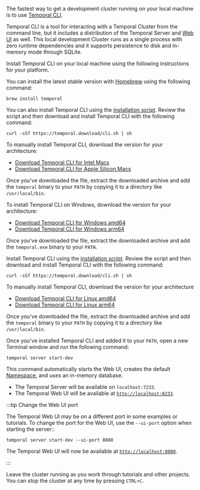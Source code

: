 The fastest way to get a development cluster running on your local machine is to use [Temporal CLI](https://docs.temporal.io/cli).

Temporal CLI is a tool for interacting with a Temporal Cluster from the command line, but it includes a distribution of the Temporal Server and [Web UI](https://docs.temporal.io/web-ui) as well. This local development Cluster runs as a single process with zero runtime dependencies and it supports persistence to disk and in-memory mode through SQLite.

Install Temporal CLI on your local machine using the following instructions for your platform.

<Tabs groupId="os" queryString>
  <TabItem value="mac" label="macOS">

You can install the latest stable version with [Homebrew](https://brew.sh) using the following command:

```command
brew install temporal
```

You can also install Temporal CLI using the [installation script](https://temporal.download/cli.sh). Review the script and then download and install Temporal CLI with the following command:

```command
curl -sSf https://temporal.download/cli.sh | sh
```

To manually install Temporal CLI, download the version for your architecture:

- [Download Temporal CLI for Intel Macs](https://temporal.download/cli/archive/latest?platform=darwin&arch=amd64)
- [Download Temporal CLI for Apple Silicon Macs](https://temporal.download/cli/archive/latest?platform=darwin&arch=arm64)

Once you've downloaded the file, extract the downloaded archive and add the `temporal` binary to your `PATH` by copying it to a directory like `/usr/local/bin`.


  </TabItem>
  <TabItem value="win" label="Windows">

To install Temporal CLI on Windows, download the version for your architecture:

- [Download Temporal CLI for Windows amd64](https://temporal.download/cli/archive/latest?platform=windows&arch=amd64)
- [Download Temporal CLI for Windows arm64](https://temporal.download/cli/archive/latest?platform=windows&arch=arm64)

Once you've downloaded the file, extract the downloaded archive and add the `temporal.exe` binary to your `PATH`.


  </TabItem>
  <TabItem value="linux" label="Linux">

Install Temporal CLI using the [installation script](https://temporal.download/cli.sh). Review the script and then download and install Temporal CLI with the following command:

```command
curl -sSf https://temporal.download/cli.sh | sh
```

To manually install Temporal CLI, download the version for your architecture

- [Download Temporal CLI for Linux amd64](https://temporal.download/cli/archive/latest?platform=linux&arch=amd64)
- [Download Temporal CLI for Linux arm64](https://temporal.download/cli/archive/latest?platform=linux&arch=arm64)

Once you've downloaded the file, extract the downloaded archive and add the `temporal` binary to your `PATH` by copying it to a directory like `/usr/local/bin`.

  </TabItem>
</Tabs>

Once you've installed Temporal CLI and added it to your `PATH`, open a new Terminal window and run the following command:

```command
temporal server start-dev
```

This command automatically starts the Web UI, creates the default [Namespace](https://docs.temporal.io/namespaces), and uses an in-memory database.

* The Temporal Server will be available on `localhost:7233`.
* The Temporal Web UI will be available at [`http://localhost:8233`](http://localhost:8233/).

:::tip Change the Web UI port

The Temporal Web UI may be on a different port in some examples or tutorials. To change the port for the Web UI, use the `--ui-port` option when starting the server::

```command
temporal server start-dev --ui-port 8080
```

The Temporal Web UI will now be available at [`http://localhost:8080`](http://localhost:8080/).

:::

Leave the cluster running as you work through tutorials and other projects. You can stop the cluster at any time by pressing `CTRL+C`.
